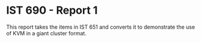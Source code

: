 # IST 690 - Report 1
This report takes the items in IST 651 and converts it to demonstrate the use of KVM in a giant cluster format. 
